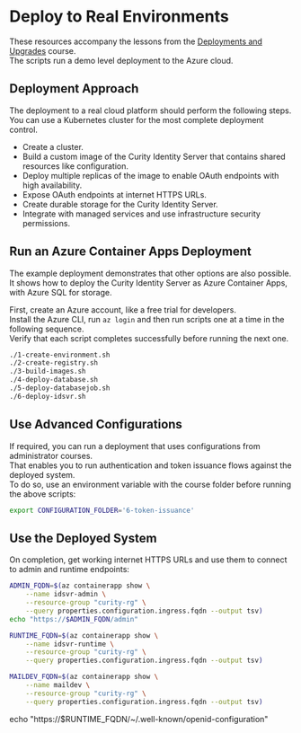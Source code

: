 # Deploy to Real Environments

These resources accompany the lessons from the [Deployments and Upgrades](https://curity.io/training/deployments-and-upgrades) course.\
The scripts run a demo level deployment to the Azure cloud.

## Deployment Approach

The deployment to a real cloud platform should perform the following steps.\
You can use a Kubernetes cluster for the most complete deployment control.

- Create a cluster.
- Build a custom image of the Curity Identity Server that contains shared resources like configuration.
- Deploy multiple replicas of the image to enable OAuth endpoints with high availability.
- Expose OAuth endpoints at internet HTTPS URLs.
- Create durable storage for the Curity Identity Server.
- Integrate with managed services and use infrastructure security permissions.

## Run an Azure Container Apps Deployment

The example deployment demonstrates that other options are also possible.\
It shows how to deploy the Curity Identity Server as Azure Container Apps, with Azure SQL for storage.

First, create an Azure account, like a free trial for developers.\
Install the Azure CLI, run `az login` and then run scripts one at a time in the following sequence.\
Verify that each script completes successfully before running the next one.

```bash
./1-create-environment.sh
./2-create-registry.sh
./3-build-images.sh
./4-deploy-database.sh
./5-deploy-databasejob.sh
./6-deploy-idsvr.sh
```

## Use Advanced Configurations

If required, you can run a deployment that uses configurations from administrator courses.\
That enables you to run authentication and token issuance flows against the deployed system.\
To do so, use an environment variable with the course folder before running the above scripts:

```bash
export CONFIGURATION_FOLDER='6-token-issuance'
```

## Use the Deployed System

On completion, get working internet HTTPS URLs and use them to connect to admin and runtime endpoints:

```bash
ADMIN_FQDN=$(az containerapp show \
    --name idsvr-admin \
    --resource-group "curity-rg" \
    --query properties.configuration.ingress.fqdn --output tsv)
echo "https://$ADMIN_FQDN/admin"

RUNTIME_FQDN=$(az containerapp show \
    --name idsvr-runtime \
    --resource-group "curity-rg" \
    --query properties.configuration.ingress.fqdn --output tsv)

MAILDEV_FQDN=$(az containerapp show \
    --name maildev \
    --resource-group "curity-rg" \
    --query properties.configuration.ingress.fqdn --output tsv)
```


echo "https://$RUNTIME_FQDN/~/.well-known/openid-configuration"